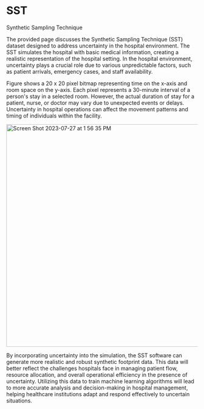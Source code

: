 # SST
Synthetic Sampling Technique

The provided page discusses the Synthetic Sampling Technique (SST) dataset designed to address uncertainty in the hospital environment. The SST simulates the hospital with basic medical information, creating a realistic representation of the hospital setting. In the hospital environment, uncertainty plays a crucial role due to various unpredictable factors, such as patient arrivals, emergency cases, and staff availability.

Figure shows a 20 x 20 pixel bitmap representing time on the x-axis and room space on the y-axis. Each pixel represents a 30-minute interval of a person's stay in a selected room. However, the actual duration of stay for a patient, nurse, or doctor may vary due to unexpected events or delays. Uncertainty in hospital operations can affect the movement patterns and timing of individuals within the facility.

<img width="585" alt="Screen Shot 2023-07-27 at 1 56 35 PM" src="https://github.com/syntizen/SST/assets/10936385/dff456b3-5d62-47f4-9cb6-f4ed9299127e">

By incorporating uncertainty into the simulation, the SST software can generate more realistic and robust synthetic footprint data. This data will better reflect the challenges hospitals face in managing patient flow, resource allocation, and overall operational efficiency in the presence of uncertainty. Utilizing this data to train machine learning algorithms will lead to more accurate analysis and decision-making in hospital management, helping healthcare institutions adapt and respond effectively to uncertain situations.
